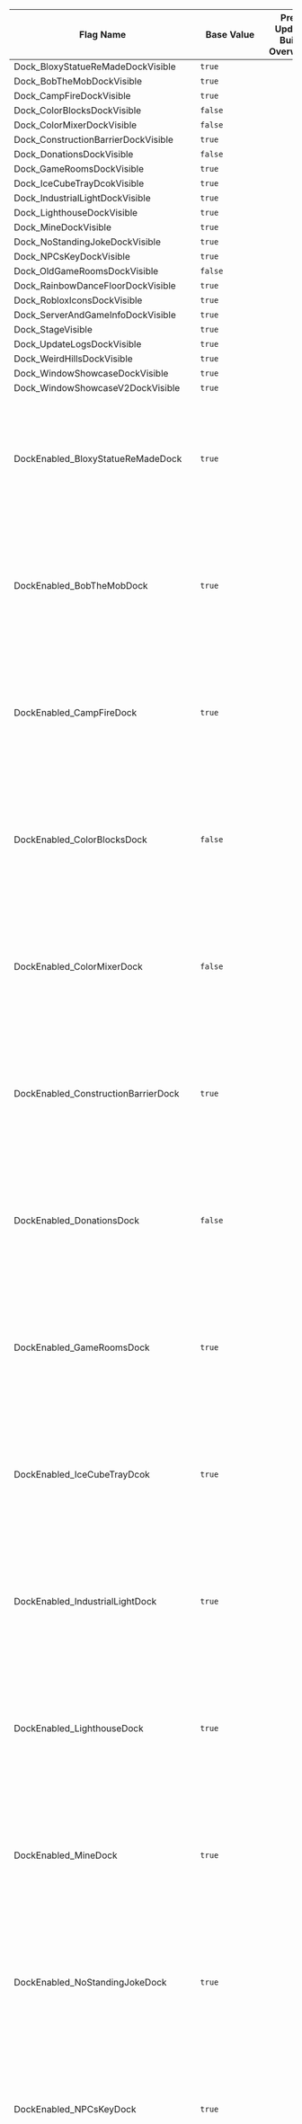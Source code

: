 | Flag Name | Base Value | Pre-Update Build Overwrite | Dev Build Overwrite | Flag Description |
|-|-|-|-|-|
| Dock_BloxyStatueReMadeDockVisible | `true` |  |  |  |
| Dock_BobTheMobDockVisible | `true` |  |  |  |
| Dock_CampFireDockVisible | `true` |  |  |  |
| Dock_ColorBlocksDockVisible | `false` |  |  |  |
| Dock_ColorMixerDockVisible | `false` |  |  |  |
| Dock_ConstructionBarrierDockVisible | `true` |  |  |  |
| Dock_DonationsDockVisible | `false` |  |  |  |
| Dock_GameRoomsDockVisible | `true` |  |  |  |
| Dock_IceCubeTrayDcokVisible | `true` |  |  |  |
| Dock_IndustrialLightDockVisible | `true` |  |  |  |
| Dock_LighthouseDockVisible | `true` |  |  |  |
| Dock_MineDockVisible | `true` |  |  |  |
| Dock_NoStandingJokeDockVisible | `true` |  |  |  |
| Dock_NPCsKeyDockVisible | `true` |  |  |  |
| Dock_OldGameRoomsDockVisible | `false` |  |  |  |
| Dock_RainbowDanceFloorDockVisible | `true` |  |  |  |
| Dock_RobloxIconsDockVisible | `true` |  |  |  |
| Dock_ServerAndGameInfoDockVisible | `true` |  |  |  |
| Dock_StageVisible | `true` |  |  |  |
| Dock_UpdateLogsDockVisible | `true` |  |  |  |
| Dock_WeirdHillsDockVisible | `true` |  |  |  |
| Dock_WindowShowcaseDockVisible | `true` |  |  |  |
| Dock_WindowShowcaseV2DockVisible | `true` |  |  |  |
| DockEnabled_BloxyStatueReMadeDock | `true` |  |  | Toggles whether or not the corresponding dock will be loaded. This is used as a hard on-off switch for the corresponding dock. |
| DockEnabled_BobTheMobDock | `true` |  |  | Toggles whether or not the corresponding dock will be loaded. This is used as a hard on-off switch for the corresponding dock. |
| DockEnabled_CampFireDock | `true` |  |  | Toggles whether or not the corresponding dock will be loaded. This is used as a hard on-off switch for the corresponding dock. |
| DockEnabled_ColorBlocksDock | `false` |  |  | Toggles whether or not the corresponding dock will be loaded. This is used as a hard on-off switch for the corresponding dock. |
| DockEnabled_ColorMixerDock | `false` |  |  | Toggles whether or not the corresponding dock will be loaded. This is used as a hard on-off switch for the corresponding dock. |
| DockEnabled_ConstructionBarrierDock | `true` |  |  | Toggles whether or not the corresponding dock will be loaded. This is used as a hard on-off switch for the corresponding dock. |
| DockEnabled_DonationsDock | `false` |  | `true` | Toggles whether or not the corresponding dock will be loaded. This is used as a hard on-off switch for the corresponding dock. |
| DockEnabled_GameRoomsDock | `true` |  |  | Toggles whether or not the corresponding dock will be loaded. This is used as a hard on-off switch for the corresponding dock. |
| DockEnabled_IceCubeTrayDcok | `true` |  |  | Toggles whether or not the corresponding dock will be loaded. This is used as a hard on-off switch for the corresponding dock. |
| DockEnabled_IndustrialLightDock | `true` |  |  | Toggles whether or not the corresponding dock will be loaded. This is used as a hard on-off switch for the corresponding dock. |
| DockEnabled_LighthouseDock | `true` |  |  | Toggles whether or not the corresponding dock will be loaded. This is used as a hard on-off switch for the corresponding dock. |
| DockEnabled_MineDock | `true` |  |  | Toggles whether or not the corresponding dock will be loaded. This is used as a hard on-off switch for the corresponding dock. |
| DockEnabled_NoStandingJokeDock | `true` |  |  | Toggles whether or not the corresponding dock will be loaded. This is used as a hard on-off switch for the corresponding dock. |
| DockEnabled_NPCsKeyDock | `true` |  |  | Toggles whether or not the corresponding dock will be loaded. This is used as a hard on-off switch for the corresponding dock. |
| DockEnabled_OldGameRoomsDock | `false` |  | `true` | Toggles whether or not the corresponding dock will be loaded. This is used as a hard on-off switch for the corresponding dock. |
| DockEnabled_RainbowDanceFloorDock | `true` |  |  | Toggles whether or not the corresponding dock will be loaded. This is used as a hard on-off switch for the corresponding dock. |
| DockEnabled_RobloxIconsDock | `true` |  |  | Toggles whether or not the corresponding dock will be loaded. This is used as a hard on-off switch for the corresponding dock. |
| DockEnabled_ServerAndGameInfoDock | `true` |  |  | Toggles whether or not the corresponding dock will be loaded. This is used as a hard on-off switch for the corresponding dock. |
| DockEnabled_Stage | `true` |  |  | Toggles whether or not the corresponding dock will be loaded. This is used as a hard on-off switch for the corresponding dock. |
| DockEnabled_UpdateLogsDock | `true` |  | `false` | Toggles whether or not the corresponding dock will be loaded. This is used as a hard on-off switch for the corresponding dock. |
| DockEnabled_WeirdHillsDock | `true` |  |  | Toggles whether or not the corresponding dock will be loaded. This is used as a hard on-off switch for the corresponding dock. |
| DockEnabled_WindowShowcaseDock | `true` |  |  | Toggles whether or not the corresponding dock will be loaded. This is used as a hard on-off switch for the corresponding dock. |
| DockEnabled_WindowShowcaseV2Dock | `true` |  |  | Toggles whether or not the corresponding dock will be loaded. This is used as a hard on-off switch for the corresponding dock. |
| DonationsDock_OpenInStudio | `true` |  |  | Controls whether or not the donations dock's dock entrance is open in studio. |
| DonationsDock_OpenOutsideMain | `false` |  | `true` | Controls whether or not the donations dock's dock entrance is open in builds of RBAP other than the main build. |
| Entrance_ArrivalTimeSignsEnabled | `false` |  | `true` | This controls weather or not 2 signs that display the time until the elevator arrives are enabled. BOB made it mostly just as a fun side project and is likely to not be enabled outside of the dev build for some time. |
| Files_DevBuildGameVersion | `Game-Version/Dev-Build` - P |  |  |  |
| Files_DevBuildRecentUpdateLog | `Update-Logs/Dev-Build/Most-Recent-Update-Log` - P |  |  |  |
| Files_MainBuildGameVersion | `Game-Version/Main-Build` - P |  |  |  |
| Files_MainBuildRecentUpdateLog | `Update-Logs/Main-Build/Most-Recent-Update-Log` - P |  |  |  |
| Files_PreUpdateBuildGameVersion | `Game-Version/Pre-Update-Build` - P |  |  |  |
| Files_PreUpdateBuildRecentUpdateLog | `Update-Logs/Pre-Update-Build/Most-Recent-Update-Log` - P |  |  |  |
| FlagsSystem_UpdateCheckTime | `300` - P |  | `15` | Controls the number of seconds until the system should check if there's any updates to the flags. |
| Game_IsDevBuild | `false` - P | `false` | `true` |  |
| Game_IsMainBuild | `true` - P | `false` | `false` |  |
| Game_IsPreUpdateBuild | `false` - P | `true` | `false` |  |
| GameRooms_ControlComputerEnabled | `false` |  |  |  |
| GameRooms_Game | `24` - P |  |  |  |
| GameRooms_StartDelay | `15` |  |  |  |
| GameRooms_UnbitternessSaysEnabled | `false` |  | R |  |
| Intro_QuietAnimateScript | `false` |  |  | Quiets the error outputs from the Roblox Animate script during the intro (or at least attempts to). This has been disabled for now due to its ineffectiveness. |
| NameTag_TitlePreferencePlaceKeep | `true` |  |  | Confusing name aside, this toggles whether or not a player can have a title that is not currently in the same placement as the save data indicates. |
| Regulator_NotAllowedGroupRanks | P | `[0,1,3]` |  |  |
| Season_ExtraLeafDetailEnabled | `false` |  | R | Enables extra detail on the leaves of trees. |
| Season_LockInSummer | `false` |  |  | Locks the game's season in summer. This is only intended to be used for imaging purposes. |
| ServerInfo_RunTimeDisplayExactSeconds | `false` |  | `true` | Controls whether or not the `Server Running Time` statistic on the server and game info dock will display the exact decimal number of seconds. This is only intended to be used for debugging purposes and will likely never be enabled outside of the dev build. |
| ServerInfo_RunTimeDisplaySeconds | `false` |  | `true` | Controls whether or not the `Server Running Time` statistic on the server and game info dock will display seconds. |
| TimeZone_Difference | `-7` - PU |  |  |  |
| TimeZone_Name | `PDT` - PU |  |  |  |

### Key:

* `R` - Flag does not exist when that overwrite is used by the game. Useless when in used in a base value.
* `P` - The value of the flag is protected by the flags system in someway. This will only ever be listed in the base value column even if the protection is not in the main game.
* `U` - The flag is allowed to be live updated by the flags system.